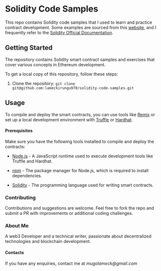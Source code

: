 # Solidity Code Samples
This repo contains Solidity code samples that I used to learn and practice contract development. Some examples are sourced from this [website](https://solidity-by-example.org), and I frequently refer to the [Solidity Official Documentation](https://soliditylang.org/).


## Getting Started 
The repository contains Solidity smart contract samples and exercises that cover various concepts in Ethereum development.

To get a local copy of this repository, follow these steps: 
1. Clone the repository: 
 ```git clone git@github.com:lameckirungu970/solidity-code-samples.git ```
 
## Usage
To compile and deploy the smart contracts, you can use tools like [Remix](https://remix.ethereum.org/) or set up a local development environment with [Truffle](https://archive.trufflesuite.com/docs/truffle/how-to/install/) or [Hardhat](https://hardhat.org/#tools).

#### Prerequisites
Make sure you have the following tools installed to compile and deploy the contracts:
 * [Node.js](https://archive.trufflesuite.com/docs/truffle/how-to/install/#install-nodejs) - A JavaScript runtime used to execute development tools like Truffle and Hardhat.
 - [npm](https://docs.npmjs.com/downloading-and-installing-node-js-and-npm#using-a-node-version-manager-to-install-nodejs-and-npm) - The package manager for Node.js, which is required to install dependencies.
 + [Solidity](https://soliditylang.org/) - The programming language used for writing smart contracts.

### Contributing
Contributions and suggestions are welcome. Feel free to fork the repo and submit a PR with improvements or additional coding challenges.

### About Me
A web3 Developer and a technical writer, passionate about decentralized technologies and blockchain development.

#### Contacts
If you have any enquiries, contact me at _mugolameck@gmail.com_



